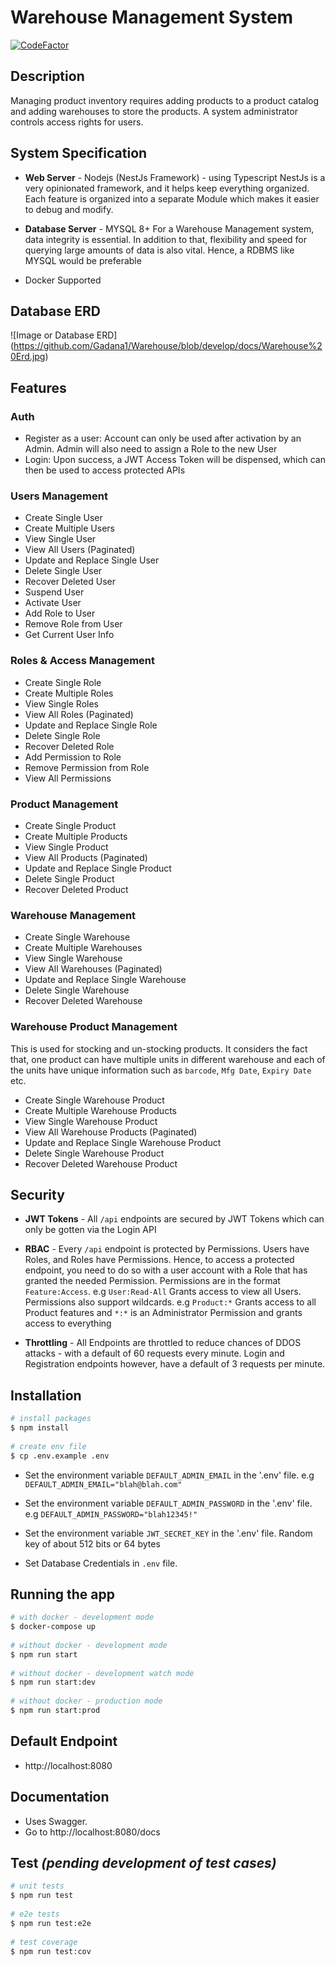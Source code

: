 # Warehouse Management System

[![CodeFactor](https://www.codefactor.io/repository/github/gadana1/warehouse/badge/main)](https://www.codefactor.io/repository/github/gadana1/warehouse/overview/main)

## Description

Managing product inventory requires adding products to a product catalog and adding warehouses to store the products. A system administrator controls access rights for users.


## System Specification
 
- **Web Server** - Nodejs (NestJs Framework) - using Typescript
NestJs is a very opinionated framework, and it helps keep everything organized. Each feature is organized into a separate Module which makes it easier to debug and modify.
 
- **Database Server** - MYSQL 8+
For a Warehouse Management system, data integrity is essential. In addition to that, flexibility and speed for querying large amounts of data is also vital. Hence, a RDBMS like MYSQL would be preferable

- Docker Supported
 
 
## Database ERD
![Image or Database ERD]
(https://github.com/Gadana1/Warehouse/blob/develop/docs/Warehouse%20Erd.jpg)
 

## Features

### Auth
- Register as a user: Account can only be used after activation by an Admin. Admin will also need to assign a Role to the new User
- Login: Upon success, a JWT Access Token will be dispensed, which can then be used to access protected APIs
 
### Users Management
- Create Single User
- Create Multiple Users
- View Single User
- View All Users (Paginated)
- Update and Replace Single User
- Delete Single User
- Recover Deleted User
- Suspend User
- Activate User
- Add Role to User
- Remove Role from User
- Get Current User Info
 
### Roles & Access Management
- Create Single Role
- Create Multiple Roles
- View Single Roles
- View All Roles (Paginated)
- Update and Replace Single Role
- Delete Single Role
- Recover Deleted Role
- Add Permission to Role
- Remove Permission from Role
- View All Permissions
 
### Product Management
- Create Single Product
- Create Multiple Products
- View Single Product
- View All Products (Paginated)
- Update and Replace Single Product
- Delete Single Product
- Recover Deleted Product
 
### Warehouse Management
- Create Single Warehouse
- Create Multiple Warehouses
- View Single Warehouse
- View All Warehouses (Paginated)
- Update and Replace Single Warehouse
- Delete Single Warehouse
- Recover Deleted Warehouse
 
### Warehouse Product Management
This is used for stocking and un-stocking products.
It considers the fact that, one product can have multiple units in different warehouse
and each of the units have unique information such as `barcode`, `Mfg Date`, `Expiry Date` etc.
- Create Single Warehouse Product
- Create Multiple Warehouse Products
- View Single Warehouse Product
- View All Warehouse Products (Paginated)
- Update and Replace Single Warehouse Product
- Delete Single Warehouse Product
- Recover Deleted Warehouse Product
 
 
## Security
 
- **JWT Tokens** -  All `/api` endpoints are secured by JWT Tokens which can only be gotten via the Login API
 
- **RBAC** - Every `/api` endpoint is protected by Permissions. Users have Roles, and Roles have Permissions.
Hence, to access a protected endpoint, you need to do so with a user account with a Role that has granted the needed Permission.
Permissions are in the format `Feature:Access`.
e.g `User:Read-All` Grants access to view all Users.
Permissions also support wildcards.
e.g `Product:*` Grants access to all Product features
and `*:*` is an Administrator Permission and grants access to everything
 
- **Throttling** - All Endpoints are throttled to reduce chances of DDOS attacks - with a default of 60 requests every minute. Login and Registration endpoints however, have a default of 3 requests per minute.
 
 
## Installation
 
```bash
# install packages
$ npm install
 
# create env file
$ cp .env.example .env
```
- Set the environment variable `DEFAULT_ADMIN_EMAIL` in the '.env' file. e.g `DEFAULT_ADMIN_EMAIL="blah@blah.com"`
- Set the environment variable `DEFAULT_ADMIN_PASSWORD` in the '.env' file. e.g `DEFAULT_ADMIN_PASSWORD="blah12345!"`
 
- Set the environment variable `JWT_SECRET_KEY` in the '.env' file. Random key of about 512 bits or 64 bytes
 
- Set Database Credentials in `.env` file.
 
 
## Running the app
 
```bash
# with docker - development mode
$ docker-compose up
 
# without docker - development mode
$ npm run start
 
# without docker - development watch mode
$ npm run start:dev
 
# without docker - production mode
$ npm run start:prod
```
 
## Default Endpoint
- http://localhost:8080
 
 
## Documentation
- Uses Swagger.
- Go to http://localhost:8080/docs
 
 
## Test *(pending development of test cases)*
 
```bash
# unit tests
$ npm run test
 
# e2e tests
$ npm run test:e2e
 
# test coverage
$ npm run test:cov
```
